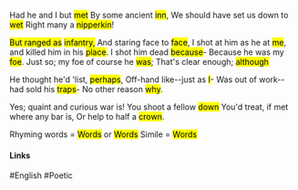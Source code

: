 Had he and I but <mark class="hltr-orange">met</mark>
By some ancient <mark class="hltr-red">inn</mark>,
We should have set us down to <mark class="hltr-orange">wet</mark>
Right many a <mark class="hltr-red">nipperkin</mark>!

<mark class="hltr-green">But ranged as</mark> <mark class="hltr-red">infantry</mark><mark class="hltr-green">,</mark>
And staring face to <mark class="hltr-orange">face</mark>,
I shot at him as he at <mark class="hltr-red">me</mark>,
and killed him in his <mark class="hltr-orange">place</mark>.
I shot him dead <mark class="hltr-red">because</mark>-
Because he was my <mark class="hltr-orange">foe</mark>.
Just so; my foe of course he <mark class="hltr-red">was</mark>;
That's clear enough; <mark class="hltr-orange">although</mark>

He thought he'd 'list, <mark class="hltr-red">perhaps</mark>,
Off-hand like--just as <mark class="hltr-orange">I</mark>-
Was out of work--had sold his <mark class="hltr-red">traps</mark>-
No other reason <mark class="hltr-orange">why</mark>.

Yes; quaint and curious war is!
You shoot a fellow <mark class="hltr-red">down</mark>
You'd treat, if met where any bar is,
Or help to half a <mark class="hltr-red">crown</mark>.

Rhyming words = <mark class="hltr-red">Words</mark> or <mark class="hltr-orange">Words</mark>
Simile = <mark class="hltr-green">Words</mark>

#### Links
#English #Poetic 